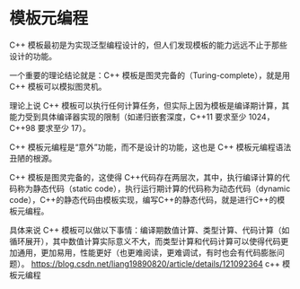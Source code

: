 

# 模板元编程






C++ 模板最初是为实现泛型编程设计的，但人们发现模板的能力远远不止于那些设计的功能。

一个重要的理论结论就是：C++ 模板是图灵完备的（Turing-complete），就是用 C++ 模板可以模拟图灵机。

理论上说 C++ 模板可以执行任何计算任务，但实际上因为模板是编译期计算，其能力受到具体编译器实现的限制（如递归嵌套深度，C++11 要求至少 1024，C++98 要求至少 17）。

C++ 模板元编程是“意外”功能，而不是设计的功能，这也是 C++ 模板元编程语法丑陋的根源。

C++ 模板是图灵完备的，这使得 C++代码存在两层次，其中，执行编译计算的代码称为静态代码（static code），执行运行期计算的代码称为动态代码（dynamic code），C++的静态代码由模板实现，编写C++的静态代码，就是进行C++的模板元编程。

具体来说 C++ 模板可以做以下事情：编译期数值计算、类型计算、代码计算（如循环展开），其中数值计算实际意义不大，而类型计算和代码计算可以使得代码更加通用，更加易用，性能更好（也更难阅读，更难调试，有时也会有代码膨胀问题）。 https://blog.csdn.net/liang19890820/article/details/121092364 c++ 模板元编程









